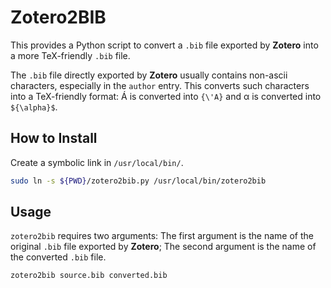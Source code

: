 # Zotero2BIB
This provides a Python script to convert a `.bib` file exported by __Zotero__
into a more TeX-friendly `.bib` file.

The `.bib` file directly exported by __Zotero__ usually contains non-ascii
characters, especially in the `author` entry. This converts such characters
into a TeX-friendly format: &Aacute; is converted into `{\'A}` and &alpha; is
converted into `${\alpha}$`.


## How to Install
Create a symbolic link in `/usr/local/bin/`.

~~~sh
sudo ln -s ${PWD}/zotero2bib.py /usr/local/bin/zotero2bib
~~~


## Usage
`zotero2bib` requires two arguments: The first argument is the name of the
original `.bib` file exported by __Zotero__; The second argument is the name
of the converted `.bib` file.

~~~sh
zotero2bib source.bib converted.bib
~~~
